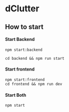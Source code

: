 # dClutter

## How to start

#### Start Backend

```
npm start:backend

cd backend && npm run start
```

#### Start frontend

```
npm start:frontend
cd frontend && npm run dev
```

#### Start Both

```
npm start
```
